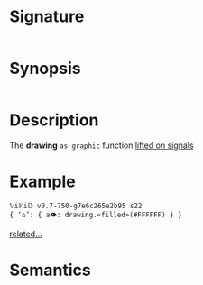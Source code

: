 # Signature
```vikid-signature
```

# Synopsis
```vikid-synopsis
```

# Description
The __drawing__ `as graphic` function [lifted on signals](/refman/concepts/pure_functions)

# Example
```vikid-script
𝕍i𝕂i𝔻 v0.7-750-g7e6c265e2b95 s22
{ ‘⌂’: { a👁: drawing.«filled»(#FFFFFF) } }
```


[related...](color)

# Semantics